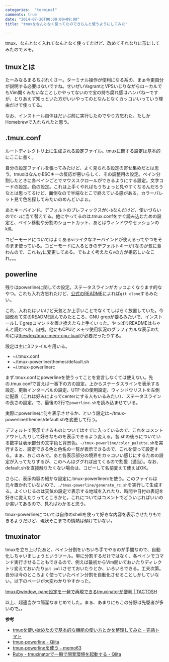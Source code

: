 ```yaml
---
categories:  "terminal"
comments: true
date: "2014-07-20T00:00:00+09:00"
title: "tmuxをなんとなく使ってたのできちんと使うようにしてみた"

---
```


tmux、なんとなく入れてなんとなく使ってたけど、改めてそれなりに形にしてみたのでメモ。

## tmuxとは

たーみなるまるちぷれくさー。ターミナル操作が便利になる系の、まぁ今更自分が説明する必要はないですね。せいぜいVagrantとVPSいじりながらローカルでもVim開くみたいなことしかやってないので宝の持ち腐れ感はハンパねーですが、とりあえず知っといた方がいいやってのとなんとなくカッコいいっていう理由だけで使ってる。

なお、インストール自体はだいぶ前に実行したのでやり方忘れた。たしかHomebrewで入れられたと思う。

## .tmux.conf

ルートディレクトリ上に生成される設定ファイル。tmuxに関する設定は基本的にここに書く。

<script src="https://gist.github.com/705c90c240abe035a98e.js"> </script>

自分の設定ファイルを張ってみたけど、よく見られる設定の寄せ集めだとは思う。tmuxはなんかESCキーの反応が悪いらしく、その調整用の設定。ペイン分割したときに各ペインごとでマウススクロールができるようにする設定。文字コードの設定。色の設定。これは上手くやればもうちょっと見やすくなるんだろうなとは思ってるけど、面倒なので半端なとこで終えている感がある。カラーパレット見て色名探してみたいのめんどいよぉ。

あとキーバインド。デフォルトのプレフィックスが`C-b`なんだけど、使いづらいので`C-z`に当て替えてる。他にやってるのは.tmux.confをすぐ読み込むための設定と、ペイン移動や分割のショートカット、あとはウィンドウやセッションのkill。

コピーモードについてはよくあるviライクなキーバインドが使えるってやつをそのまま使っている。コピーモードに入るときのデフォルトキーが`[`なのが気に食わんので、これも`y`に変更してある。でもよく考えたら`v`の方が相応しいなこれ。。。

## powerline

残りはpowerlineに関しての設定。ステータスラインがカッコよくなります的なやつ。これも入れ方忘れたけど、[公式のREADME](https://github.com/erikw/tmux-powerline)によれば`git clone`するみたい。

これ、入れたはいいけど天気とか上手いことでなくてしばらく放置していた。今回改めて先のREADME読んでみたところ、GNU grepが要るみたいで、インストールしてgrepコマンドを置き換えたら上手くいった。やっぱりREADMEはちゃんと読むべき。自戒。他にもCPUとメモリ使用状況のグラフィカルな表示のためには[thewtex/tmux-mem-cpu-load](https://github.com/thewtex/tmux-mem-cpu-load)が必要だったりする。

設定は主に3ファイルを用いる。


* ~/.tmux.conf
* ~/tmux-powerline/themes/default.sh
* ~/.tmux-powerlinerc



まず.tmux.confにpowerlineを使うってことを宣言しなくては使えない。先の.tmux.confで言えば一番下の方の設定。上からステータスラインを表示する設定、更新インターバルの設定、UTF-8の使用設定、ウィンドウリストを左側に配置（これは好みによってcenterにする人もいるみたい）、ステータスラインの長さの設定。で、最後の2行で`powerline.sh`を読み込ませている。

実際にpowerlineに何を表示させるか、という設定は~/tmux-powerline/themes/default.shを変更して行う。

<script src="https://gist.github.com/bd1d33a4cb73807e6f22.js"> </script>

デフォルトで表示できるものについてはすでに入っているので、これをコメントアウトしたりして好きなものを表示できるよう変える。各.shの後ろについている数字は表示部分の文字色と背景色。`~/tmux-powerline/color_palette.sh`を実行すると、設定できる色と色名の一覧が表示できるので、これを使って設定する。まぁ、おこのみで。あと各表示部分の境界をカッコいい感じにするための設定が入ってたりするが、このへんはググれば出てくるので割愛（適当）。なお、default.shを直接触りたくない場合は、コピーして名前変えて使えばOK。

さらに、表示内容の細かな設定に.tmux-powerlinercを使う。このファイルは元々置かれていないので、`./tmux-powerline/generate_rc.sh`を実行して生成する。よくいじるのは天気の設定で表示する地域を入れたり、時間や日付の表記を好きに変えたりってところかと。これについてはコメントでどういじればいいのか書いてあるので、見ればわかると思う。

tmux-powerlineについては自作のshellを使って好きな内容を表示させたりもできるようだけど、現状そこまでの情熱は傾けていない。

## tmuxinator

tmuxを立ち上げたあと、ペイン分割をいちいち手でやるのが手間なので、自動化しちゃいましょうというツール。単に分割するだけではなく、各ペインでコマンド実行させることもできるので、例えば最初からVim開いておいたりディレクトリ変えておいたり`git pull`させておいたりとか、いろいろできる。工夫次第。自分は今のところよく使っていたペイン分割を自動化させることしかしていない。以下のページが大変わかりやすかった。

[tmuxのwindow, pane設定を一発で再現できるtmuxinatorが便利 | TACTOSH](http://tactosh.com/2014/01/tmux-window-pane-tmuxinator/)

以上、超適当かつ簡潔なまとめでした。まぁ、あまりにもこの分野は先駆者が多いので。。

<strong>参考</strong>


* [tmuxを使い始めたので基本的な機能の使い方とかを整理してみた - 完熟トマト](http://kanjuku-tomato.blogspot.jp/2014/02/tmux.html)
* [tmux-powerline - Qiita](http://qiita.com/syui/items/dc509f208b464838b948)
* [tmux-powerlineを使う - memo63](http://saku-na63.hatenablog.com/entry/2013/10/13/223010)
* [Ruby - tmuxinatorで一瞬で開発環境を起動する - Qiita](http://qiita.com/naoty_k/items/869b00fdde27c2225989)




